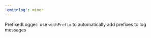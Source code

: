 ```yaml
---
'emitnlog': minor
---
```


PrefixedLogger: use `withPrefix` to automatically add prefixes to log messages
